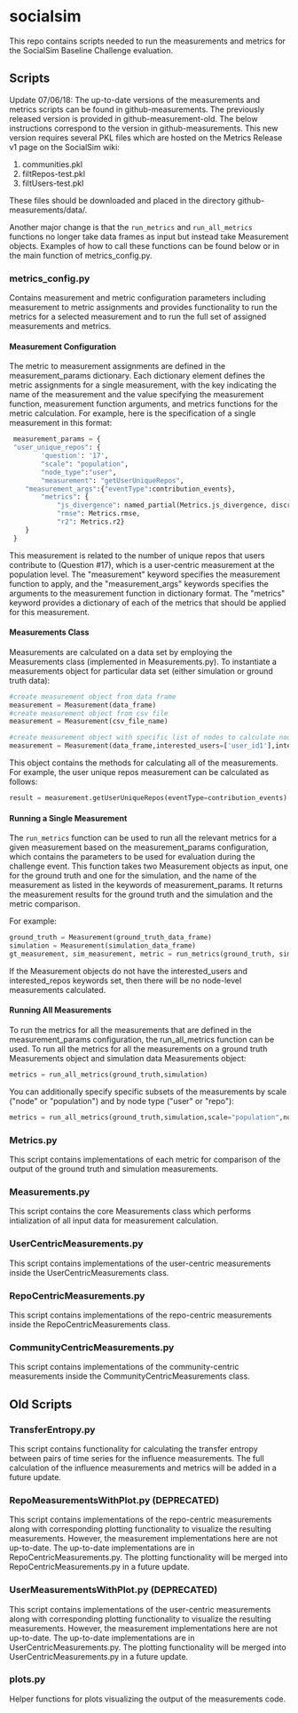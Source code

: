 # socialsim

This repo contains scripts needed to run the measurements and metrics for the SocialSim Baseline Challenge evaluation.

## Scripts

Update 07/06/18: The up-to-date versions of the measurements and metrics scripts can be found in github-measurements.  The previously released version is provided in github-measurement-old.  The below instructions correspond to the version in github-measurements. This new version requires several PKL files which are hosted on the Metrics Release v1 page on the SocialSim wiki:

1. communities.pkl
2. filtRepos-test.pkl﻿
3. filtUsers-test.pkl﻿

These files should be downloaded and placed in the directory github-measurements/data/. 

Another major change is that the `run_metrics` and `run_all_metrics` functions no longer take data frames as input but instead take Measurement objects.  Examples of how to call these functions can be found below or in the main function of metrics_config.py.

### metrics_config.py

Contains measurement and metric configuration parameters including measurement to metric assignments and provides functionality
to run the metrics for a selected measurement and to run the full set of assigned measurements and metrics.

#### Measurement Configuration

The metric to measurement assignments are defined in the measurement_params dictionary. 
Each dictionary element defines the metric assignments for a single measurement, with the key indicating the name of the 
measurement and the value specifying the measurement function, measurement function arguments, and metrics functions for the metric calculation.
For example, here is the specification of a single measurement in this format:

```python
 measurement_params = {
 "user_unique_repos": {
        'question': '17',
        "scale": "population",
        "node_type":"user",
        "measurement": "getUserUniqueRepos",
	"measurement_args":{"eventType":contribution_events},
        "metrics": { 
            "js_divergence": named_partial(Metrics.js_divergence, discrete=False),
            "rmse": Metrics.rmse,
            "r2": Metrics.r2}
    }
 }   
```

This measurement is related to the number of unique repos that users contribute to (Question #17), which is a user-centric 
measurement at the population level.  The "measurement" keyword specifies the measurement function to 
apply, and the "measurement_args" keywords specifies the arguments to the measurement function in dictionary format.  The "metrics" keyword provides a dictionary of each of the metrics that should be applied for this measurement.

#### Measurements Class

Measurements are calculated on a data set by employing the Measurements class (implemented in Measurements.py).  To instantiate a measurements object for particular data set (either simulation or ground truth data):

```python
#create measurement object from data frame 
measurement = Measurement(data_frame)
#create measurement object from csv file
measurement = Measurement(csv_file_name)

#create measurement object with specific list of nodes to calculate node-level measurements on
measurement = Measurement(data_frame,interested_users=['user_id1'],interested_repos=['repo_id1'])
```

This object contains the methods for calculating all of the measurements.  For example, the user unique repos measurement can be calculated as follows:

```python
result = measurement.getUserUniqueRepos(eventType=contribution_events)
```

#### Running a Single Measurement

The `run_metrics` function can be used to run all the relevant metrics for a given measurement based on the 
measurement_params configuration, which contains the parameters to be used for evaluation during the challenge event.  This function takes two Measurement objects as input, one for the ground truth and one for the simulation, and the name of the measurement as listed in the keywords of measurement_params. It returns the measurement results for the ground truth and the simulation and the metric comparison.

For example:

```python                                                                                                            
ground_truth = Measurement(ground_truth_data_frame)
simulation = Measurement(simulation_data_frame)
gt_measurement, sim_measurement, metric = run_metrics(ground_truth, simulation, "repo_contributors")
```

If the Measurement objects do not have the interested_users and interested_repos keywords set, then there will be no node-level measurements calculated.

#### Running All Measurements

To run the metrics for all the measurements that are defined in the measurement_params configuration, the run_all_metrics
function can be used.  To run all the metrics for all the measurements on a ground truth Measurements object and simulation data Measurements object:

```python
metrics = run_all_metrics(ground_truth,simulation)
```

You can additionally specify specific subsets of the measurements by scale ("node" or "population") and by node type 
("user" or "repo"):

```python
metrics = run_all_metrics(ground_truth,simulation,scale="population",node_type="user")
```

### Metrics.py

This script contains implementations of each metric for comparison of the output of the ground truth and simulation
measurements.

### Measurements.py

This script contains the core Measurements class which performs intialization of all input data for measurement calculation.

### UserCentricMeasurements.py

This script contains implementations of the user-centric measurements inside the UserCentricMeasurements class.

### RepoCentricMeasurements.py

This script contains implementations of the repo-centric measurements inside the RepoCentricMeasurements class.

### CommunityCentricMeasurements.py

This script contains implementations of the community-centric measurements inside the CommunityCentricMeasurements class.

## Old Scripts

### TransferEntropy.py

This script contains functionality for calculating the transfer entropy between pairs of time series for the 
influence measurements.  The full calculation of the influence measurements and metrics will be added in a future
update.

### RepoMeasurementsWithPlot.py (DEPRECATED)

This script contains implementations of the repo-centric measurements along with corresponding plotting functionality to 
visualize the resulting measurements.  However, the measurement implementations here are not up-to-date.  The up-to-date
implementations are in RepoCentricMeasurements.py.  The plotting functionality will be merged into RepoCentricMeasurements.py
in a future update.

### UserMeasurementsWithPlot.py (DEPRECATED)

This script contains implementations of the user-centric measurements along with corresponding plotting functionality to 
visualize the resulting measurements.  However, the measurement implementations here are not up-to-date.  The up-to-date
implementations are in UserCentricMeasurements.py.  The plotting functionality will be merged into UserCentricMeasurements.py
in a future update.

### plots.py

Helper functions for plots visualizing the output of the measurements code.

